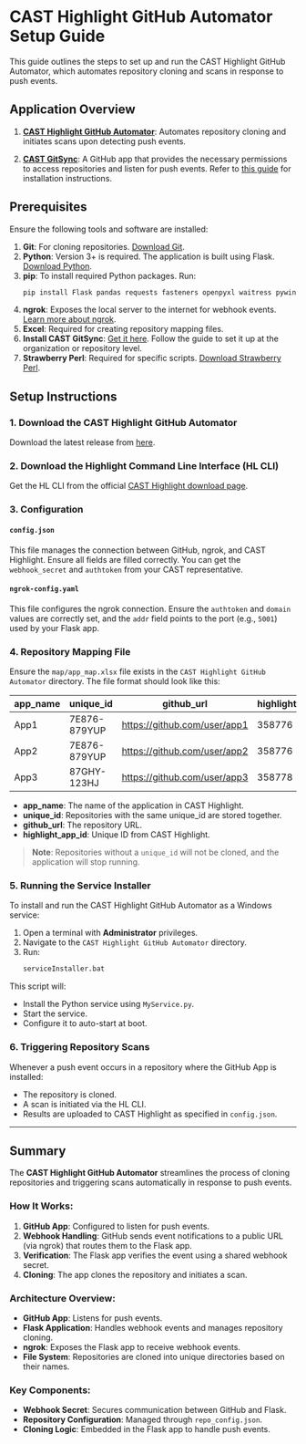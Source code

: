 # CAST Highlight GitHub Automator Setup Guide

This guide outlines the steps to set up and run the CAST Highlight GitHub Automator, which automates repository cloning and scans in response to push events.

## Application Overview

1. **[CAST Highlight GitHub Automator](https://github.com/hbe-cast/my-github-app/releases)**: Automates repository cloning and initiates scans upon detecting push events.
   
2. **[CAST GitSync](https://github.com/marketplace/gitrepofetcher)**: A GitHub app that provides the necessary permissions to access repositories and listen for push events. Refer to [this guide](https://docs.github.com/en/apps/using-github-apps/installing-a-github-app-from-github-marketplace-for-your-organizations) for installation instructions.

## Prerequisites

Ensure the following tools and software are installed:

1. **Git**: For cloning repositories. [Download Git](https://git-scm.com/).
2. **Python**: Version 3+ is required. The application is built using Flask. [Download Python](https://www.python.org/).
3. **pip**: To install required Python packages. Run:
   ```bash
   pip install Flask pandas requests fasteners openpyxl waitress pywin32
   ```
4. **ngrok**: Exposes the local server to the internet for webhook events. [Learn more about ngrok](https://ngrok.com/).
5. **Excel**: Required for creating repository mapping files.
6. **Install CAST GitSync**: [Get it here](https://github.com/marketplace/gitrepofetcher). Follow the guide to set it up at the organization or repository level.
7. **Strawberry Perl**: Required for specific scripts. [Download Strawberry Perl](https://strawberryperl.com/).

## Setup Instructions

### 1. Download the CAST Highlight GitHub Automator

Download the latest release from [here](https://github.com/hbe-cast/my-github-app/releases).

### 2. Download the Highlight Command Line Interface (HL CLI)

Get the HL CLI from the official [CAST Highlight download page](https://doc.casthighlight.com/product-tutorials-third-party-tools/automated-code-scan-command-line/).

### 3. Configuration

#### `config.json`

This file manages the connection between GitHub, ngrok, and CAST Highlight. Ensure all fields are filled correctly. You can get the `webhook_secret` and `authtoken` from your CAST representative.

#### `ngrok-config.yaml`

This file configures the ngrok connection. Ensure the `authtoken` and `domain` values are correctly set, and the `addr` field points to the port (e.g., `5001`) used by your Flask app.

### 4. Repository Mapping File

Ensure the `map/app_map.xlsx` file exists in the `CAST Highlight GitHub Automator` directory. The file format should look like this:

| app_name | unique_id      | github_url                   | highlight_app_id |
|----------|----------------|------------------------------|------------------|
| App1     | 7E876-879YUP   | https://github.com/user/app1  | 358776           |
| App2     | 7E876-879YUP   | https://github.com/user/app2  | 358776           |
| App3     | 87GHY-123HJ    | https://github.com/user/app3  | 358778           |

- **app_name**: The name of the application in CAST Highlight.
- **unique_id**: Repositories with the same unique_id are stored together.
- **github_url**: The repository URL.
- **highlight_app_id**: Unique ID from CAST Highlight.

> **Note**: Repositories without a `unique_id` will not be cloned, and the application will stop running.

### 5. Running the Service Installer

To install and run the CAST Highlight GitHub Automator as a Windows service:

1. Open a terminal with **Administrator** privileges.
2. Navigate to the `CAST Highlight GitHub Automator` directory.
3. Run:
   ```bash
   serviceInstaller.bat
   ```

This script will:
- Install the Python service using `MyService.py`.
- Start the service.
- Configure it to auto-start at boot.

### 6. Triggering Repository Scans

Whenever a push event occurs in a repository where the GitHub App is installed:
- The repository is cloned.
- A scan is initiated via the HL CLI.
- Results are uploaded to CAST Highlight as specified in `config.json`.

---

## Summary

The **CAST Highlight GitHub Automator** streamlines the process of cloning repositories and triggering scans automatically in response to push events.

### How It Works:

1. **GitHub App**: Configured to listen for push events.
2. **Webhook Handling**: GitHub sends event notifications to a public URL (via ngrok) that routes them to the Flask app.
3. **Verification**: The Flask app verifies the event using a shared webhook secret.
4. **Cloning**: The app clones the repository and initiates a scan.

### Architecture Overview:

- **GitHub App**: Listens for push events.
- **Flask Application**: Handles webhook events and manages repository cloning.
- **ngrok**: Exposes the Flask app to receive webhook events.
- **File System**: Repositories are cloned into unique directories based on their names.

### Key Components:

- **Webhook Secret**: Secures communication between GitHub and Flask.
- **Repository Configuration**: Managed through `repo_config.json`.
- **Cloning Logic**: Embedded in the Flask app to handle push events.
